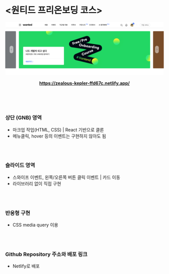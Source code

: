 # <원티드 프리온보딩 코스>

<p align="middle">
  <a href="https://zealous-kepler-ffd67c.netlify.app/" target="_blank"> 
    <img src="wanted_preview.png">
  </a>
</p>

<p align="middle">
  <a href="https://zealous-kepler-ffd67c.netlify.app/" target="_blank">
    <strong>https://zealous-kepler-ffd67c.netlify.app/</strong>
  </a>
</p>

<br />
<br />
<br />

### **상단 (GNB) 영역**

- 마크업 작업(HTML, CSS) | React 기반으로 클론
- 메뉴클릭, hover 등의 이벤트는 구현하지 않아도 됨

<br />
<br />

### **슬라이드 영역**

- 스와이프 이벤트, 왼쪽/오른쪽 버튼 클릭 이벤트 | 카드 이동
- 라이브러리 없이 직접 구현

<br />
<br />

### **반응형 구현**

- CSS media query 이용

<br />
<br />

### **Github Repository 주소와 배포 링크**

- Netlify로 배포

